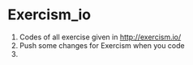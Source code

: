 # Exercism_io
1. Codes of all exercise given in http://exercism.io/
2. Push some changes for Exercism when you code
3. 